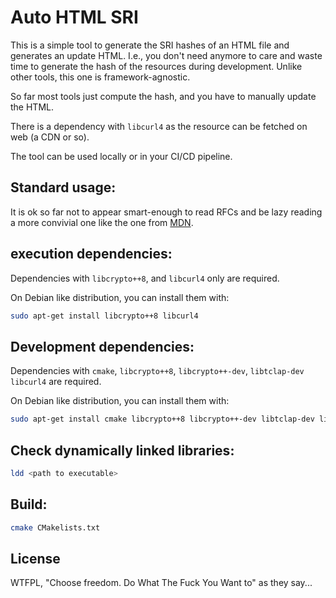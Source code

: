 # Auto HTML SRI

This is a simple tool to generate the SRI hashes of an HTML file and
generates an update HTML.
I.e., you don't need anymore to care and waste time to generate the hash of the resources
during development. Unlike other tools, this one is framework-agnostic.

So far most tools just compute the hash, and you have to manually update the HTML.

There is a dependency with `libcurl4` as the resource can be fetched on web
(a CDN or so).

The tool can be used locally or in your CI/CD pipeline.

## Standard usage:

It is ok so far not to appear smart-enough to read RFCs and be lazy reading a
more convivial one like the one from [MDN](https://developer.mozilla.org/en-US/docs/Web/Security/Subresource_Integrity).

## execution dependencies:

Dependencies with `libcrypto++8`, and `libcurl4` only are required.

On Debian like distribution, you can install them with:

```bash
sudo apt-get install libcrypto++8 libcurl4
```

## Development dependencies:

Dependencies with `cmake`, `libcrypto++8`, `libcrypto++-dev`, `libtclap-dev`
`libcurl4` are required.

On Debian like distribution, you can install them with:

```bash
sudo apt-get install cmake libcrypto++8 libcrypto++-dev libtclap-dev libcurl4
```

## Check dynamically linked libraries:

```bash
ldd <path to executable>
```

## Build:

```bash
cmake CMakelists.txt
```

## License

WTFPL, "Choose freedom. Do What The Fuck You Want to" as they say...